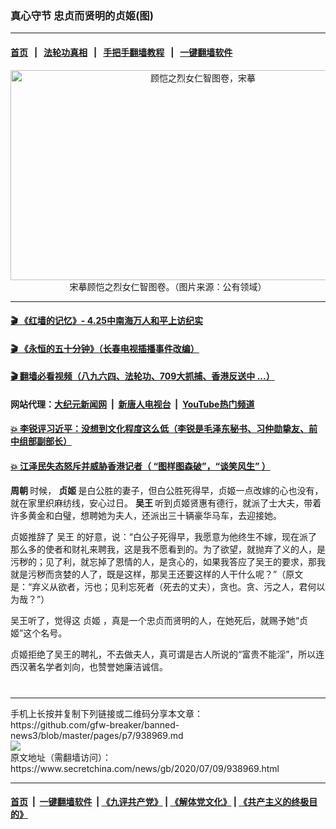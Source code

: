 ### 真心守节 忠贞而贤明的贞姬(图)
------------------------

#### [首页](https://github.com/gfw-breaker/banned-news3/blob/master/README.md) &nbsp;&nbsp;|&nbsp;&nbsp; [法轮功真相](https://github.com/begood0513/basic/blob/master/README.md)  &nbsp;&nbsp;|&nbsp;&nbsp; [手把手翻墙教程](https://github.com/gfw-breaker/guides/wiki)  &nbsp;&nbsp;|&nbsp;&nbsp; [一键翻墙软件](https://github.com/gfw-breaker/nogfw/blob/master/README.md)  



<div class="article_right" style="fone-color:#000">
 <p style="text-align: center;">
  <img alt="顾恺之烈女仁智图卷，宋摹" src="https://img2.secretchina.com/pic/2019/2-4/p2356369a532361372-ss.jpg" style="height:336px; width:600px"/>
  <br>
   宋摹顾恺之烈女仁智图卷。（图片来源：公有领域）
   <span id="hideid" name="hideid" style="color:red;display:none;">
    <span href="https://www.secretchina.com">
    </span>
   </span>
  </br>
 </p>
 <div id="txt-mid1-t21-2017">
  

---

#### [ 🎬  《红墙的记忆》- 4.25中南海万人和平上访纪实](http://141.164.39.94:10000/videos/legend/425.html)

#### [ 🎬  《永恒的五十分钟》（长春电视插播事件改编） ](http://141.164.39.94:10000/videos/news/ComingForYou-2.html)

#### [ 🎬  翻墙必看视频（八九六四、法轮功、709大抓捕、香港反送中 ...）](https://github.com/gfw-breaker/links/blob/master/banned.md)

#### 网站代理：[大纪元新闻网](http://167.172.10.89:10080/gb/) &nbsp;|&nbsp; [新唐人电视台](http://167.172.10.89:8808/gb/) &nbsp;|&nbsp; [YouTube热门频道](http://158.247.203.241/youtube.html)

#### [ 💥 李锐评习近平：没想到文化程度这么低（李锐是毛泽东秘书、习仲勋挚友、前中组部副部长）](http://141.164.39.94:10000/videos/res/Communist/lirui-xi.html)

#### [ 💥 江泽民失态怒斥并威胁香港记者（ “图样图森破”，“谈笑风生” ）](http://141.164.39.94:10000/videos/res/realjzm/naive.html)


  </div>
 </div>
 <p>
  <strong>
   <span href="https://www.secretchina.com/news/gb/tag/周朝" target="_blank">
    周朝
   </span>
  </strong>
  时候，
  <strong>
   贞姬
  </strong>
  是白公胜的妻子，但白公胜死得早，贞姬一点改嫁的心也没有，就在家里织麻纺线，安心过日。
  <strong>
   吴王
  </strong>
  听到贞姬贤惠有德行，就派了士大夫，带着许多黄金和白璧，想聘她为夫人，还派出三十辆豪华马车，去迎接她。
  <span id="hideid" name="hideid" style="color:red;display:none;">
   <span href="https://www.secretchina.com">
   </span>
  </span>
 </p>
 <p>
  贞姬推辞了
  <span href="https://www.secretchina.com/news/gb/tag/吴王" target="_blank">
   吴王
  </span>
  的好意，说：“白公子死得早，我愿意为他终生不嫁，现在派了那么多的使者和财礼来聘我，这是我不愿看到的。为了欲望，就抛弃了义的人，是污秽的；见了利，就忘掉了恩情的人，是贪心的，如果我答应了吴王的要求，那我就是污秽而贪婪的人了，既是这样，那吴王还要这样的人干什么呢？”（原文是：“弃义从欲者，污也；见利忘死者（死去的丈夫），贪也。贪、污之人，君何以为哉？”）
 </p>
 <p>
  吴王听了，觉得这
  <span href="https://www.secretchina.com/news/gb/tag/贞姬" target="_blank">
   贞姬
  </span>
  ，真是一个忠贞而贤明的人，在她死后，就赐予她“贞姬”这个名号。
 </p>
 <p>
  贞姬拒绝了吴王的聘礼，不去做夫人，真可谓是古人所说的“富贵不能淫”，所以连西汉著名学者刘向，也赞誉她廉洁诚信。
 </p>
 <p>
  <center>
   <div>
    <div id="txt-mid2-t22-2017" style="display: block;  max-height: 351px;  overflow: hidden;">
     <div id="SC-21xx">
     </div>
     <ins class="adsbygoogle" data-ad-client="ca-pub-1276641434651360" data-ad-format="auto" data-ad-slot="4301710469" data-full-width-responsive="true" style="display:block">
     </ins>
    </div>
   </div>
  </center>
  <div style="padding-top:12px;">
  </div>
 </p>
</div>

<hr/>
手机上长按并复制下列链接或二维码分享本文章：<br/>
https://github.com/gfw-breaker/banned-news3/blob/master/pages/p7/938969.md <br/>
<a href='https://github.com/gfw-breaker/banned-news3/blob/master/pages/p7/938969.md'><img src='https://github.com/gfw-breaker/banned-news3/blob/master/pages/p7/938969.md.png'/></a> <br/>
原文地址（需翻墙访问）：https://www.secretchina.com/news/gb/2020/07/09/938969.html


------------------------
#### [首页](https://github.com/gfw-breaker/banned-news3/blob/master/README.md) &nbsp;|&nbsp; [一键翻墙软件](https://github.com/gfw-breaker/nogfw/blob/master/README.md) &nbsp;| [《九评共产党》](https://github.com/gfw-breaker/9ping.md/blob/master/README.md#九评之一评共产党是什么) | [《解体党文化》](https://github.com/gfw-breaker/jtdwh.md/blob/master/README.md) | [《共产主义的终极目的》](https://github.com/gfw-breaker/gczydzjmd.md/blob/master/README.md)


<img src='http://gfw-breaker.win/banned-news3/pages/p7/938969.md' width='0px' height='0px'/>